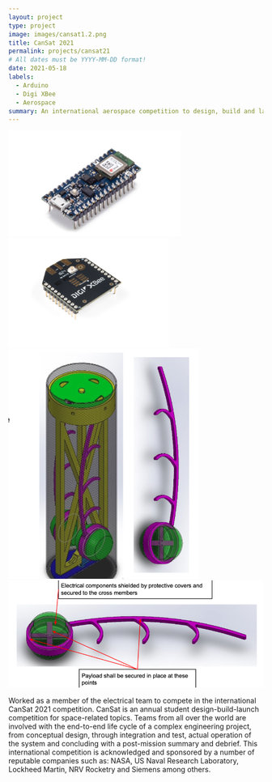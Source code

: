 ```yaml
---
layout: project
type: project
image: images/cansat1.2.png
title: CanSat 2021
permalink: projects/cansat21
# All dates must be YYYY-MM-DD format!
date: 2021-05-18
labels:
  - Arduino
  - Digi XBee
  - Aerospace
summary: An international aerospace competition to design, build and launch a rocket with two data collecting payloads inside.
--- 
```


<div class="ui small rounded images">
  <img class="ui image" src="../images/cansat2.png">
  <img class="ui image" src="../images/cansat3.png">
  <img class="ui image" src="../images/cansat4.png">
  <img class="ui image" src="../images/cansat5.png">
</div>

Worked as a member of the electrical team to compete in the international CanSat 2021 competition. CanSat is an annual student design-build-launch competition for space-related topics. Teams from all over the world are involved with the end-to-end life cycle of a complex engineering project, from conceptual design, through integration and test, actual operation of the system and concluding with a post-mission summary and debrief. This international competition is acknowledged and sponsored by a number of reputable companies such as: NASA, US Naval Research Laboratory, Lockheed Martin, NRV Rocketry and Siemens among others.



